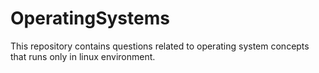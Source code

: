 # OperatingSystems
This repository contains questions related to operating system concepts that runs only in linux environment.
